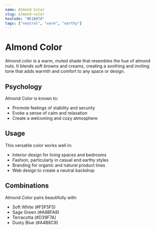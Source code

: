 ```yaml
---
name: Almond Color
slug: almond-color
hexCode: "#E1B07A"
tags: ["neutral", "warm", "earthy"]
---
```


# Almond Color

Almond color is a warm, muted shade that resembles the hue of almond nuts. It blends soft browns and creams, creating a soothing and inviting tone that adds warmth and comfort to any space or design.

## Psychology

Almond Color is known to:
- Promote feelings of stability and security
- Evoke a sense of calm and relaxation
- Create a welcoming and cozy atmosphere

## Usage

This versatile color works well in:
- Interior design for living spaces and bedrooms
- Fashion, particularly in casual and earthy styles
- Branding for organic and natural product lines
- Web design to create a neutral backdrop

## Combinations

Almond Color pairs beautifully with:
- Soft White (#F5F5F5)
- Sage Green (#A8BFA8)
- Terracotta (#D39F7A)
- Dusty Blue (#A4B8C8)